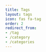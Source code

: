 ```yaml
---
title: Tags
layout: tags
icon: fas fa-tag
order: 2
redirect_from:
- /tag
- /category
- /categories
---
```


